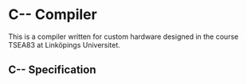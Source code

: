 # C-- Compiler

This is a compiler written for custom hardware designed in the course TSEA83 at Linköpings Universitet.

## C-- Specification

